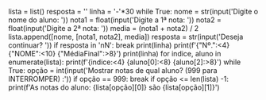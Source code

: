 lista = list()
resposta = ''
linha = '-'*30
while True:
    nome = str(input('Digite o nome do aluno: '))
    nota1 = float(input('Digite a 1ª nota: '))
    nota2 = float(input('Digite a 2ª nota: '))
    media = (nota1 + nota2) / 2
    lista.append([nome, [nota1, nota2], media])
    resposta = str(input('Deseja continuar? '))
    if resposta in 'nN':
        break
print(linha)
print(f'{"Nº.":<4} {"NOME":<10} {"MédiaFinal":>8}')
print(linha)
for indice, aluno in enumerate(lista):
    print(f'{indice:<4} {aluno[0]:<8} {aluno[2]:>8}')
while True:
    opção = int(input('Mostrar notas de qual aluno? (999 para INTERROMPER) :'))
    if opção == 999:
        break
    if opção <= len(lista) -1: 
        print(f'As notas do aluno: {lista[opção][0]} são {lista[opção][1]}')
